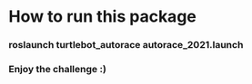 # How to run this package

### roslaunch turtlebot_autorace autorace_2021.launch

### Enjoy the challenge :)
